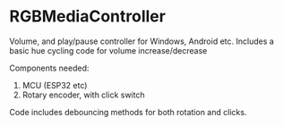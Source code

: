 # RGBMediaController
Volume, and play/pause controller for Windows, Android etc. Includes a basic hue cycling code for volume increase/decrease

Components needed:
1. MCU (ESP32 etc)
2. Rotary encoder, with click switch

Code includes debouncing methods for both rotation and clicks.
